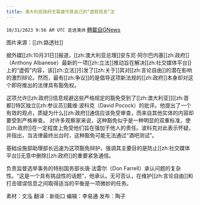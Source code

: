 ```yaml
---
title: 澳大利亚政府无需遵守其自己的“虚假信息”法
---
```

`10/31/2023 9:56 AM UTC 走进澳洲` [轉載自GNews](https://gnews.org/articles/1903145)

图片来源：[[zh:路透社]]

据外媒[[zh:10月31日]]报道，[[zh:澳大利亚总理]]安东尼·阿尔巴内塞[[zh:政府]]（Anthony Albanese）最新的一项[[zh:立法]]推动旨在解决[[zh:社交媒体平台]]上的“虚假”内容，该[[zh:立法]]引发了[[zh:关于]]其对[[zh:言论自由]]的潜在影响的激烈辩论。然而，最有[[zh:争议]]的是倡导这项新法规的[[zh:政府]]本身却对这个即将推出的法律具有豁免权。

这项允许[[zh:政府]]信息规避这些严格规定的豁免受到了[[zh:澳大利亚]][[zh:首都]]特区独立[[zh:参议员]]戴维·波科克（David Pocock）的批评。他提出了一个有效的观点，质疑为什么[[zh:政府]]通信应该免受审查，而来自其他实体的内容却要受到严格审查。
对许多观察家来说，这种豁免似乎是一种明显的双重标准，使[[zh:政府]]在一定程度上免受他们旨在强加于他人的责任。波科克对此表示怀疑，并指出，当法律最终出台时，这种豁免可能无法通过“酒吧测试”。

基础设施部助理部长迅速为这项豁免辩护，强调其主要目的是防止[[zh:社交媒体平台]]无意中删除[[zh:政府]]的重要紧急通信。

负责监督选举事务的特别国务部长唐·法雷尔（Don Farrell）承认问题的复杂性。“这是一个具有挑战性的话题”，他承认。无可否认，在维护[[zh:言论自由]]和打击错误信息之间取得适当的平衡是一项微妙的任务。

素材：文泓  翻译：新街口  编辑：李易通    发布：陶子

